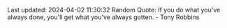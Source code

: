 Last updated: 2024-04-02 11:30:32
Random Quote: If you do what you've always done, you'll get what you've always gotten. - Tony Robbins